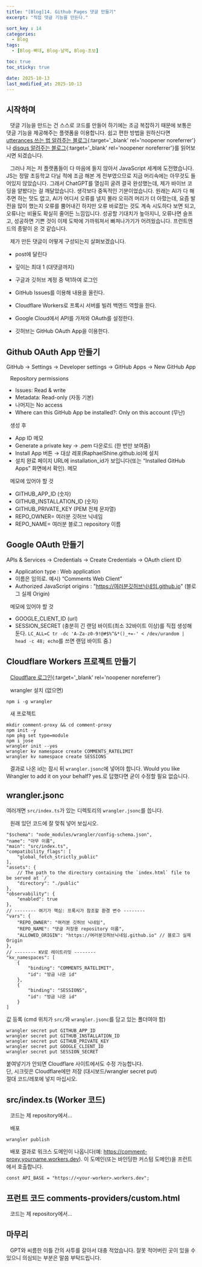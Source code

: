 ```yaml
---
title: "[Blog]14. Github Pages 댓글 만들기"
excerpt: "직접 댓글 기능을 만든다."

sort_key : 14
categories:
  - Blog
tags:
  - [Blog-뼈대, Blog-날먹, Blog-초보]

toc: true
toc_sticky: true

date: 2025-10-13
last_modified_at: 2025-10-13
---
```


## 시작하며
⠀댓글 기능을 만드는 건 스스로 코드를 만들어 하기에는 조금 복잡하기 때문에 보통은 댓글 기능을 제공해주는 플랫폼을 이용합니다. 쉽고 편한 방법을 원하신다면 [utterances 쓰는 법 알려주는 블로그](https://ansohxxn.github.io/blog/utterances/){:target='_blank' rel='noopener noreferrer'}나 [disqus 알려주는 블로그](https://devinlife.com/howto%20github%20pages/blog-disqus/){:target='_blank' rel='noopener noreferrer'}를 읽어보시면 되겠습니다.

⠀그러나 저는 저 플랫폼들이 다 마음에 들지 않아서 JavaScript 세계에 도전했습니다. JS는 정말 초등학교 다닐 적에 조금 해본 게 전부였으므로 지금 머리속에는 아무것도 들어있지 않았습니다. 그래서 ChatGPT를 열심히 굴려 결국 완성했는데, 제가 바이브 코딩을 얕봤다는 걸 깨달았습니다. 생각보다 중독적인 기분이었습니다. 원래는 AI가 다 해주면 하는 맛도 없고, AI가 어디서 오류를 낼지 몰라 오히려 머리가 더 아팠는데, 요즘 발전을 많이 했는지 오류를 뿜어내긴 하지만 오류 바로잡는 것도 계속 시도하다 보면 되고, 오류나는 비율도 확실히 줄어든 느낌입니다. 성공할 기대치가 높아지니, 오류나면 슬프고, 성공하면 기쁜 것이 이제 도박에 가까워져서 빠져나가기가 어려웠습니다. 프런트엔드의 종말이 온 것 같습니다.

⠀제가 만든 댓글이 어떻게 구성되는지 살펴보겠습니다.
- post에 달린다
- 깊이는 최대 1 (대댓글까지)
- 구글과 깃허브 계정 중 택1하여 로그인

- GitHub Issues를 이용해 내용을 올린다.
- Cloudflare Workers로 프록시 서버를 빌려 백엔드 역할을 한다.
- Google Cloud에서 API를 가져와 OAuth를 설정한다.
- 깃허브는 GitHub OAuth App을 이용한다.

## Github OAuth App 만들기

GitHub → Settings → Developer settings → GitHub Apps → New GitHub App

⠀Repository permissions
- Issues: Read & write
- Metadata: Read-only (자동 기본)
- 나머지는 No access
- Where can this GitHub App be installed?: Only on this account (무난)

⠀생성 후
- App ID 메모
- Generate a private key → .pem 다운로드 (한 번만 보여줌)
- Install App 버튼 → 대상 레포(RaphaelShine.github.io)에 설치
- 설치 완료 페이지 URL에 installation_id가 보입니다(또는 “Installed GitHub Apps” 화면에서 확인). 메모

⠀메모에 있어야 할 것
- GITHUB_APP_ID (숫자)
- GITHUB_INSTALLATION_ID (숫자)
- GITHUB_PRIVATE_KEY (PEM 전체 문자열)
- REPO_OWNER= 여러분 깃허브 닉네임
- REPO_NAME= 여러분 블로그 repository 이름

## Google OAuth 만들기

APIs & Services → Credentials → Create Credentials → OAuth client ID

- Application type : Web application
- 이름은 임의로. 예시) “Comments Web Client”
- Authorized JavaScript origins : "https://여러분깃허브닉네임.github.io" (블로그 실제 Origin)

⠀메모에 있어야 할 것
- GOOGLE_CLIENT_ID (url)
- SESSION_SECRET (충분히 긴 랜덤 바이트(최소 32바이트 이상)를 직접 생성해 둔다. `LC_ALL=C tr -dc 'A-Za-z0-9!@#$%^&*()_+=-' < /dev/urandom | head -c 48; echo`를 쓰면 랜덤 바이트 줌.)

## Cloudflare Workers 프로젝트 만들기

⠀[Cloudflare 로그인](https://www.cloudflare.com/ko-kr/){:target='_blank' rel='noopener noreferrer'}

⠀wrangler 설치 (없으면)

```
npm i -g wrangler
```

⠀새 프로젝트

```
mkdir comment-proxy && cd comment-proxy
npm init -y
npm pkg set type=module
npm i jose
wrangler init --yes
wrangler kv namespace create COMMENTS_RATELIMIT
wrangler kv namespace create SESSIONS
```

⠀결과로 나온 id는 잠시 뒤 `wrangler.jsonc`에 넣어야 합니다. Would you like Wrangler to add it on your behalf? yes.로 답했다면 굳이 수정할 필요 없습니다.

## wrangler.jsonc
여러개면 `src/index.ts`가 있는 디렉토리의 `wrangler.jsonc`를 씁니다.

⠀원래 있던 코드에 잘 맞춰 넣어 보십시오.
```
"$schema": "node_modules/wrangler/config-schema.json",
"name": "아무 이름",
"main": "src/index.ts",
"compatibility_flags": [
    "global_fetch_strictly_public"
],
"assets": {
    // The path to the directory containing the `index.html` file to be served at `/`
    "directory": "./public"
},
"observability": {
    "enabled": true
},
// -------- 여기가 핵심: 프록시가 참조할 환경 변수 --------
"vars": {
    "REPO_OWNER": "여러분 깃허브 닉네임",
    "REPO_NAME": "댓글 저장용 repository 이름",
    "ALLOWED_ORIGIN": "https://여러분깃허브닉네임.github.io" // 블로그 실제 Origin
},
// -------- KV로 레이트리밋 --------
"kv_namespaces": [
    {
        "binding": "COMMENTS_RATELIMIT",
        "id": "방금 나온 id"
    },
    {
        "binding": "SESSIONS",
        "id": "방금 나온 id"
    }
]
```
값 등록 (cmd 위치가 `src/`와 `wrangler.jsonc`를 담고 있는 폴더여야 함)
```
wrangler secret put GITHUB_APP_ID
wrangler secret put GITHUB_INSTALLATION_ID
wrangler secret put GITHUB_PRIVATE_KEY
wrangler secret put GOOGLE_CLIENT_ID
wrangler secret put SESSION_SECRET
```
붙여넣기가 안되면 Cloudflare 사이트에서도 수정 가능합니다.  
단, 시크릿은 Cloudflare에만 저장 (대시보드/wrangler secret put)  
절대 코드/레포에 넣지 마십시오.

## src/index.ts (Worker 코드)

⠀코드는 제 repository에서...

⠀배포
```
wrangler publish
```

⠀배포 결과로 워크스 도메인이 나옵니다(예: https://comment-proxy.yourname.workers.dev). 이 도메인(또는 바인딩한 커스텀 도메인)을 프런트에서 호출합니다.
```
const API_BASE = "https://<your-worker>.workers.dev";
```

## 프런트 코드 comments-providers/custom.html

⠀코드는 제 repository에서...

## 마무리
⠀GPT와 씨름한 이틀 간의 사투를 갈아서 대충 적었습니다. 잘못 적어버린 곳이 있을 수 있으니 의심되는 부분은 말씀 부탁드립니다.